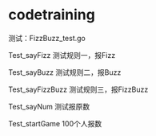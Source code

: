 # codetraining

测试：FizzBuzz_test.go

Test_sayFizz 测试规则一，报Fizz

Test_sayBuzz 测试规则二，报Buzz

Test_sayFizzBuzz 测试规则三，报FizzBuzz

Test_sayNum  测试报原数

Test_startGame 100个人报数
